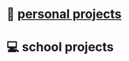 # 📱 [personal projects](https://github.com/BaBingoBango/BaBingoBango/blob/main/personal%20projects.md)

# 💻 school projects

<!---
BaBingoBango/BaBingoBango is a ✨ special ✨ repository because its `README.md` (this file) appears on your GitHub profile.
You can click the Preview link to take a look at your changes.
--->
